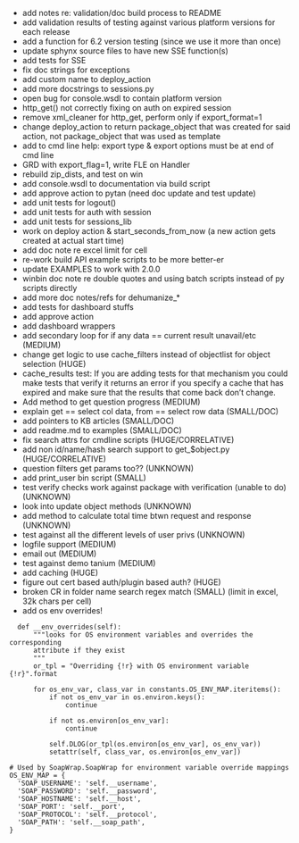   * add notes re: validation/doc build process to README
  * add validation results of testing against various platform versions for each release
  * add a function for 6.2 version testing (since we use it more than once)
  * update sphynx source files to have new SSE function(s)
  * add tests for SSE
  * fix doc strings for exceptions
  * add custom name to deploy_action
  * add more docstrings to sessions.py
  * open bug for console.wsdl to contain platform version
  * http_get() not correctly fixing on auth on expired session
  * remove xml_cleaner for http_get, perform only if export_format=1
  * change deploy_action to return package_object that was created for said action, not package_object that was used as template
  * add to cmd line help: export type & export options must be at end of cmd line
  * GRD with export_flag=1, write FLE on Handler
  * rebuild zip_dists, and test on win
  * add console.wsdl to documentation via build script
  * add approve action to pytan (need doc update and test update)
  * add unit tests for logout()
  * add unit tests for auth with session
  * add unit tests for sessions_lib
  * work on deploy action & start_seconds_from_now (a new action gets created at actual start time)
  * add doc note re excel limit for cell
  * re-work build API example scripts to be more better-er
  * update EXAMPLES to work with 2.0.0
  * winbin doc note re double quotes and using batch scripts instead of py scripts directly
  * add more doc notes/refs for dehumanize_*
  * add tests for dashboard stuffs
  * add approve action 
  * add dashboard wrappers
  * add secondary loop for if any data == current result unavail/etc (MEDIUM)
  * change get logic to use cache_filters instead of objectlist for object selection (HUGE)
  * cache_results test: If you are adding tests for that mechanism you could make tests that verify it returns an error if you specify a cache that has expired and make sure that the results that come back don’t change.
  * Add method to get question progress (MEDIUM)
  * explain get == select col data, from == select row data (SMALL/DOC)
  * add pointers to KB articles (SMALL/DOC)
  * add readme.md to examples (SMALL/DOC)
  * fix search attrs for cmdline scripts (HUGE/CORRELATIVE)
  * add non id/name/hash search support to get_$object.py (HUGE/CORRELATIVE)
  * question filters get params too?? (UNKNOWN)
  * add print_user bin script (SMALL)
  * test verify checks work against package with verification (unable to do) (UNKNOWN)
  * look into update object methods (UNKNOWN)
  * add method to calculate total time btwn request and response (UNKNOWN)
  * test against all the different levels of user privs (UNKNOWN)
  * logfile support (MEDIUM)
  * email out (MEDIUM)
  * test against demo tanium (MEDIUM)
  * add caching (HUGE)
  * figure out cert based auth/plugin based auth? (HUGE)
  * broken CR in folder name search regex match (SMALL) (limit in excel, 32k chars per cell)
  * add os env overrides!
  ```
    def __env_overrides(self):
        """looks for OS environment variables and overrides the corresponding
        attribute if they exist
        """
        or_tpl = "Overriding {!r} with OS environment variable {!r}".format

        for os_env_var, class_var in constants.OS_ENV_MAP.iteritems():
            if not os_env_var in os.environ.keys():
                continue

            if not os.environ[os_env_var]:
                continue

            self.DLOG(or_tpl(os.environ[os_env_var], os_env_var))
            setattr(self, class_var, os.environ[os_env_var])

# Used by SoapWrap.SoapWrap for environment variable override mappings
OS_ENV_MAP = {
    'SOAP_USERNAME': 'self.__username',
    'SOAP_PASSWORD': 'self.__password',
    'SOAP_HOSTNAME': 'self.__host',
    'SOAP_PORT': 'self.__port',
    'SOAP_PROTOCOL': 'self.__protocol',
    'SOAP_PATH': 'self.__soap_path',
}
  ```

